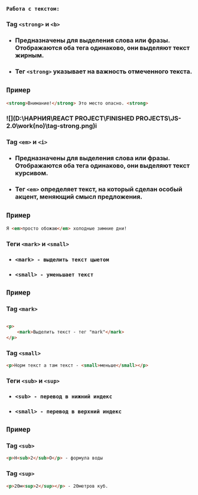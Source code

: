 ### `Работа с текстом:`

### Tag `<strong>` и `<b>`

* ### Предназначены для выделения слова или фразы. Отображаются оба тега одинаково, они выделяют текст жирным.
* ### Тег `<strong>` указывает на важность отмеченного текста.

## `Пример`

```html
<strong>Внимание!</strong> Это место опасно. <strong>
```

### ![](D:\НАРНИЯ\REACT PROJECT\FINISHED PROJECTS\JS-2.0\work(no)\tag-strong.png)i

###

### Tag `<em>` и `<i>`

* ### Предназначены для выделения слова или фразы. Отображаются оба тега одинаково, они выделяют текст курсивом.
* ### Тег `<em>` определяет текст, на который сделан особый акцент, меняющий смысл предложения.

## `Пример`

```html
Я <em>просто обожаю</em> холодные зимние дни!
```

###

### Теги `<mark>` и `<small>`

* ### `<mark> - выделить текст цыетом`
* ### `<small> - уменьшает текст `

## `Пример`

### Tag `<mark>`

```html

<p>
    <mark>Выделить текст - тег "mark"</mark>
</p>
``` 

###

### Tag `<small>`

```html
<p>Норм текст а там текст - <small>меньше</small></p>
``` 

###

### Теги `<sub>` и `<sup>`

* ### `<sub> - перевод в нижний индекс`
* ### `<small> - перевод в верхний индекс`

## `Пример`

### Tag `<sub>`

```html
<p>H<sub>2</sub>O</p> - формула воды
``` 

###

### Tag `<sup>`

```html
<p>20м<sup>2</sup></p> - 20метров куб.
``` 

